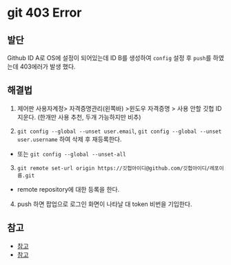 # git 403 Error

## 발단

Github ID A로 OS에 설정이 되어있는데 ID B를 생성하여 `config` 설정 후 `push`를 하였는데 403에러가 발생 했다.

## 해결법

1. 제어판 사용자계정> 자격증명관리(왼쪽바) >윈도우 자격증명 > 사용 안할 깃헙 ID 지운다. (한개만 사용 추천, 두개 가능하지만 비추)

2. `git config --global --unset user.email`, `git config --global --unset user.username` 하여 삭제 후 재등록한다.

- 또는 `git config --global --unset-all`

3. `git remote set-url origin https://깃헙아이디@github.com/깃헙아이디/레포이름.git`

- remote repository에 대한 등록을 한다.

4. push 하면 팝업으로 로그인 화면이 나타날 대 token 비번을 기입한다.

## 참고

- [참고](https://velog.io/@arthur/GitHub-%EC%97%90%EB%9F%AC-%ED%95%B4%EA%B2%B0-The-requested-URL-returned-error-403)
- [참고](https://techstock.biz/Git-Github/Git-push-denied/)
